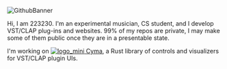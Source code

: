 ![GithubBanner](https://github.com/223230/223230/assets/68156346/16b90cad-102c-4b5b-a454-ca791a01ca46)

Hi, I am 223230. I'm an experimental musician, CS student, and I develop VST/CLAP plug-ins and websites. 99% of my repos are private, I may make some of them public once they are in a presentable state.

I'm working on [![logo_mini](https://github.com/223230/223230/assets/68156346/4f1ea849-b43b-4707-b692-c3d411eaa9f3) Cyma](https://github.com/223230/cyma), a Rust library of controls and visualizers for VST/CLAP plugin UIs.

